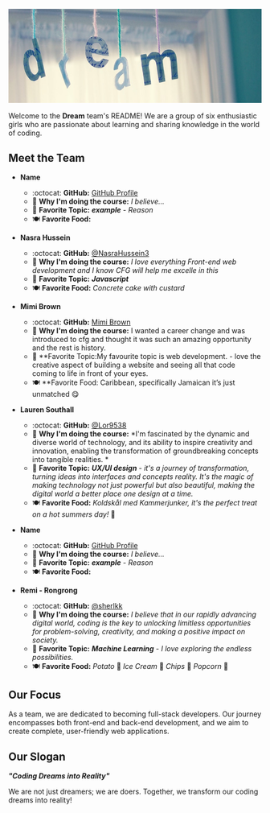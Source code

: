 ![Local Image](./dream-cover.jpg)

Welcome to the **Dream** team's README! We are a group of six enthusiastic girls who are passionate about learning and sharing knowledge in the world of coding.

## Meet the Team

- **Name**
  - :octocat: **GitHub:** [GitHub Profile](URL)
  - :thought_balloon: **Why I'm doing the course:** *I believe...*
  - :star2: **Favorite Topic:** ***example*** - *Reason*
  - :plate_with_cutlery: **Favorite Food:** 

- **Nasra Hussein**
  - :octocat: **GitHub:** [@NasraHussein3](https://github.com/NasraHussein3)
  - :thought_balloon: **Why I'm doing the course:** *I love everything Front-end web development and I know CFG will help me excelle in this*
  - :star2: **Favorite Topic:** ***Javascript*** 
  - :plate_with_cutlery: **Favorite Food:** *Concrete cake with custard*

- **Mimi Brown**
  - :octocat: **GitHub:** [Mimi Brown](https://github.com/MimiCode21)
  - :thought_balloon: **Why I'm doing the course:** I wanted a career change and was introduced to cfg and thought it was such an amazing opportunity and the rest is history.
  - :star2: **Favorite Topic:My favourite topic is web development. -  love the creative aspect of building a website and seeing all that code coming to life in front of your eyes.
  - :plate_with_cutlery: **Favorite Food: Caribbean, specifically Jamaican it’s just unmatched 😋

- **Lauren Southall**
  - :octocat: **GitHub:** [@Lor9538](URL)
  - :thought_balloon: **Why I'm doing the course:** *I'm fascinated by the dynamic and diverse world of technology, and its ability to inspire creativity and innovation, enabling the transformation of groundbreaking concepts into tangible realities. *
  - :star2: **Favorite Topic:** ***UX/UI design*** - *it's a journey of transformation, turning ideas into interfaces and concepts reality. It's the magic of making technology not just powerful but also beautiful, making the digital world a better place one design at a time.*
  - :plate_with_cutlery: **Favorite Food:** *Koldskål med Kammerjunker, it's the perfect treat on a hot summers day!* :bowl_with_spoon:

- **Name**
  - :octocat: **GitHub:** [GitHub Profile](URL)
  - :thought_balloon: **Why I'm doing the course:** *I believe...*
  - :star2: **Favorite Topic:** ***example*** - *Reason*
  - :plate_with_cutlery: **Favorite Food:**

- **Remi - Rongrong**
  - :octocat: **GitHub:** [@sherlkk](https://github.com/sherlkk)
  - :thought_balloon: **Why I'm doing the course:** *I believe that in our rapidly advancing digital world, coding is the key to unlocking limitless opportunities for problem-solving, creativity, and making a positive impact on society.*
  - :star2: **Favorite Topic:** ***Machine Learning*** - *I love exploring the endless possibilities.*
  - :plate_with_cutlery: **Favorite Food:** *Potato* :potato: *Ice Cream* :ice_cream: *Chips* :fries: *Popcorn* :popcorn:

## Our Focus

As a team, we are dedicated to becoming full-stack developers. Our journey encompasses both front-end and back-end development, and we aim to create complete, user-friendly web applications.

## Our Slogan

***"Coding Dreams into Reality"***

We are not just dreamers; we are doers. Together, we transform our coding dreams into reality!


